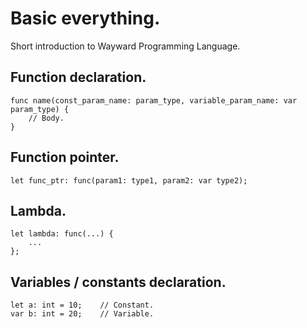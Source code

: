 # Basic everything.
Short introduction to Wayward Programming Language.

## Function declaration.
```
func name(const_param_name: param_type, variable_param_name: var param_type) {
    // Body.
}
```

## Function pointer.
```
let func_ptr: func(param1: type1, param2: var type2);
```

## Lambda.
```
let lambda: func(...) {
    ...
};
```

## Variables / constants declaration.
```
let a: int = 10;    // Constant.
var b: int = 20;    // Variable.
```

